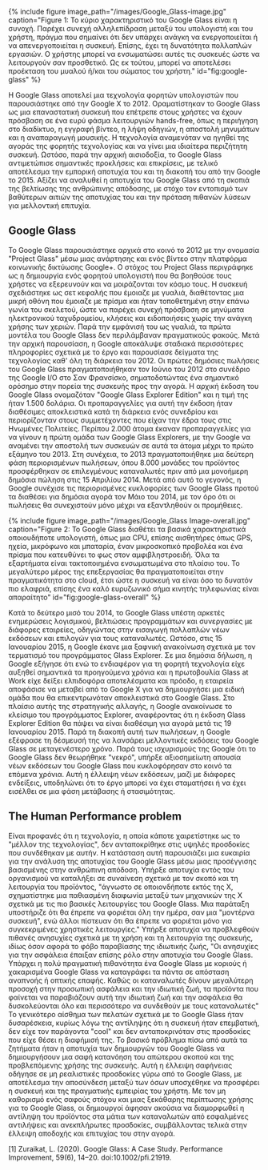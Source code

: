 {% include figure image_path="/images/Google_Glass-image.jpg" caption="Figure 1: Το κύριο χαρακτηριστικό του Google Glass είναι η συνοχή. Παρέχει συνεχή αλληλεπίδραση μεταξύ του υπολογιστή και του χρήστη, πράγμα που σημαίνει ότι δεν υπάρχει ανάγκη να ενεργοποιείται ή να απενεργοποιείται η συσκευή. Επίσης, έχει τη δυνατότητα πολλαπλών εργασιών. Ο χρήστης μπορεί να ενσωματώσει αυτές τις συσκευές ώστε να λειτουργούν σαν προσθετικό. Ως εκ τούτου, μπορεί να αποτελέσει προέκταση του μυαλού ή/και του σώματος του χρήστη." id="fig:google-glass" %}

H Google Glass αποτελεί μια τεχνολογία φορητών υπολογιστών που παρουσιάστηκε από την Google X το 2012. Οραματίστηκαν το Google Glass ως μια επαναστατική συσκευή που επέτρεπε στους χρήστες να έχουν πρόσβαση σε ένα ευρύ φάσμα λειτουργιών hands-free, όπως η περιήγηση στο διαδίκτυο, η εγγραφή βίντεο, η λήψη οδηγιών, η αποστολή μηνυμάτων και η αναπαραγωγή μουσικής. Η τεχνολογία αναμενόταν να ηγηθεί της αγοράς της φορητής τεχνολογίας και να γίνει μια ιδιαίτερα περιζήτητη συσκευή. Ωστόσο, παρά την αρχική αισιοδοξία, το Google Glass αντιμετώπισε σημαντικές προκλήσεις και επικρίσεις, με τελικό αποτέλεσμα την εμπορική αποτυχία του και τη διακοπή του από την Google το 2015. Αξίζει να αναλυθεί η αποτυχία του Google Glass από τη σκοπιά της βελτίωσης της ανθρώπινης απόδοσης, με στόχο τον εντοπισμό των βαθύτερων αιτιών της αποτυχίας του και την πρόταση πιθανών λύσεων για μελλοντική επιτυχία.
## Google Glass
Το Google Glass παρουσιάστηκε αρχικά στο κοινό το 2012 με την ονομασία "Project Glass" μέσω μιας ανάρτησης και ενός βίντεο στην πλατφόρμα κοινωνικής δικτύωσης Google+. Ο στόχος του Project Glass περιγράφηκε ως η δημιουργία ενός φορητού υπολογιστή που θα βοηθούσε τους χρήστες να εξερευνούν και να μοιράζονται τον κόσμο τους. Η συσκευή σχεδιάστηκε ως σετ κεφαλής που έμοιαζε με γυαλιά, διαθέτοντας μια μικρή οθόνη που έμοιαζε με πρίσμα και ήταν τοποθετημένη στην επάνω γωνία του σκελετού, ώστε να παρέχει συνεχή πρόσβαση σε μηνύματα ηλεκτρονικού ταχυδρομείου, κλήσεις και ειδοποιήσεις χωρίς την ανάγκη χρήσης των χεριών. Παρά την εμφάνισή του ως γυαλιά, τα πρώτα μοντέλα του Google Glass δεν περιλάμβαναν πραγματικούς φακούς. Μετά την αρχική παρουσίαση, η Google αποκάλυψε σταδιακά περισσότερες πληροφορίες σχετικά με το έργο και παρουσίασε δείγματα της τεχνολογίας καθ' όλη τη διάρκεια του 2012. Οι πρώτες δημόσιες πωλήσεις του Google Glass πραγματοποιήθηκαν τον Ιούνιο του 2012 στο συνέδριο της Google I/O στο Σαν Φρανσίσκο, σηματοδοτώντας ένα σημαντικό ορόσημο στην πορεία της συσκευής προς την αγορά.
Η αρχική έκδοση του Google Glass ονομαζόταν "Google Glass Explorer Edition" και η τιμή της ήταν 1.500 δολάρια. Οι προπαραγγελίες για αυτή την έκδοση ήταν διαθέσιμες αποκλειστικά κατά τη διάρκεια ενός συνεδρίου και περιορίζονταν στους συμμετέχοντες που είχαν την έδρα τους στις Ηνωμένες Πολιτείες. Περίπου 2.000 άτομα έκαναν προπαραγγελίες για να γίνουν η πρώτη ομάδα των Google Glass Explorers, με την Google να αναμένει την αποστολή των συσκευών σε αυτά τα άτομα μέχρι το πρώτο εξάμηνο του 2013. Στη συνέχεια, το 2013 πραγματοποιήθηκε μια δεύτερη φάση περιορισμένων πωλήσεων, όπου 8.000 μονάδες του προϊόντος προσφέρθηκαν σε επιλεγμένους καταναλωτές πριν από μια μονοήμερη δημόσια πώληση στις 15 Απριλίου 2014. Μετά από αυτό το γεγονός, η Google συνέχισε τις περιορισμένες κυκλοφορίες των Google Glass προτού τα διαθέσει για δημόσια αγορά τον Μάιο του 2014, με τον όρο ότι οι πωλήσεις θα συνεχιστούν μόνο μέχρι να εξαντληθούν οι προμήθειες.

{% include figure image_path="/images/Google_Glass Image-overall.jpg" caption="Figure 2: Το Google Glass διαθέτει τα βασικά χαρακτηριστικά οποιουδήποτε υπολογιστή, όπως μια CPU, επίσης αισθητήρες όπως GPS, ηχεία, μικρόφωνο και μπαταρία, έναν μικροσκοπικό προβολέα και ένα πρίσμα που κατευθύνει το φως στον αμφιβληστροειδή. Όλα τα εξαρτήματα είναι τακτοποιημένα ενσωματωμένα στο πλαίσιο του. Το μεγαλύτερο μέρος της επεξεργασίας θα πραγματοποιείται στην πραγματικότητα στο cloud, έτσι ώστε η συσκευή να είναι όσο το δυνατόν πιο ελαφριά, επίσης ένα καλό ευρυζωνικό σήμα κινητής τηλεφωνίας είναι απαραίτητο" id="fig:google-glass-overall" %}

Kατά το δεύτερο μισό του 2014, το Google Glass υπέστη αρκετές ενημερώσεις λογισμικού, βελτιώσεις προγραμμάτων και συνεργασίες με διάφορες εταιρείες, οδηγώντας στην εισαγωγή πολλαπλών νέων εκδόσεων και επιλογών για τους καταναλωτές. Ωστόσο, στις 15 Ιανουαρίου 2015, η Google έκανε μια ξαφνική ανακοίνωση σχετικά με τον τερματισμό του προγράμματος Glass Explorer. Σε μια δημόσια δήλωση, η Google εξήγησε ότι ενώ το ενδιαφέρον για τη φορητή τεχνολογία είχε αυξηθεί σημαντικά τα προηγούμενα χρόνια και η πρωτοβουλία Glass at Work είχε δείξει ελπιδοφόρα αποτελέσματα και πρόοδο, η εταιρεία αποφάσισε να μεταβεί από το Google X για να δημιουργήσει μια ειδική ομάδα που θα επικεντρωνόταν αποκλειστικά στο Google Glass. Στο πλαίσιο αυτής της στρατηγικής αλλαγής, η Google ανακοίνωσε το κλείσιμο του προγράμματος Explorer, αναφέροντας ότι η έκδοση Glass Explorer Edition θα πάψει να είναι διαθέσιμη για αγορά μετά τις 19 Ιανουαρίου 2015. Παρά τη διακοπή αυτή των πωλήσεων, η Google εξέφρασε τη δέσμευσή της να λανσάρει μελλοντικές εκδόσεις του Google Glass σε μεταγενέστερο χρόνο.
Παρά τους ισχυρισμούς της Google ότι το Google Glass δεν θεωρήθηκε "νεκρό", υπήρξε αξιοσημείωτη απουσία νέων εκδόσεων του Google Glass που κυκλοφόρησαν στο κοινό τα επόμενα χρόνια. Αυτή η έλλειψη νέων εκδόσεων, μαζί με διάφορες ενδείξεις, υποδηλώνει ότι το έργο μπορεί να έχει σταματήσει ή να έχει εισέλθει σε μια φάση μετάβασης ή στασιμότητας.

## The Human Performance problem
Είναι προφανές ότι η τεχνολογία, η οποία κάποτε χαιρετίστηκε ως το "μέλλον της τεχνολογίας", δεν ανταποκρίθηκε στις υψηλές προσδοκίες που συνδέθηκαν με αυτήν. Η κατάσταση αυτή παρουσιάζει μια ευκαιρία για την ανάλυση της αποτυχίας του Google Glass μέσω μιας προσέγγισης βασισμένης στην ανθρώπινη απόδοση. 
Υπήρξε αποτυχία εντός του οργανισμού να καταλήξει σε συναίνεση σχετικά με τον σκοπό και τη λειτουργία του προϊόντος, "άγνωστο σε οποιονδήποτε εκτός της X, σχηματίστηκε μια παθιασμένη διαφωνία μεταξύ των μηχανικών της X σχετικά με τις πιο βασικές λειτουργίες του Google Glass. Μια παράταξη υποστήριζε ότι θα έπρεπε να φοριέται όλη την ημέρα, σαν μια "μοντέρνα συσκευή", ενώ άλλοι πίστευαν ότι θα έπρεπε να φοριέται μόνο για συγκεκριμένες χρηστικές λειτουργίες." Υπήρξε αποτυχία να προβλεφθούν πιθανές ανησυχίες σχετικά με τη χρήση και τη λειτουργία της συσκευής, ιδίως όσον αφορά το φόβο παραβίασης της ιδιωτικής ζωής, "Οι ανησυχίες για την ασφάλεια έπαιξαν επίσης ρόλο στην αποτυχία του Google Glass. Υπάρχει η πολύ πραγματική πιθανότητα ένα Google Glass με κοριούς ή χακαρισμένα Google Glass να καταγράφει τα πάντα σε απόσταση αναπνοής ή οπτικής επαφής. Καθώς οι καταναλωτές δίνουν μεγαλύτερη προσοχή στην προσωπική ασφάλεια και την ιδιωτική ζωή, τα προϊόντα που φαίνεται να παραβιάζουν αυτή την ιδιωτική ζωή και την ασφάλεια θα δυσκολεύονται όλο και περισσότερο να συνδεθούν με τους καταναλωτές"
Το γενικότερο αίσθημα των πελατών σχετικά με το Google Glass ήταν δυσαρέσκεια, κυρίως λόγω της αντίληψης ότι η συσκευή ήταν επεμβατική, δεν είχε τον παράγοντα "cool" και δεν ανταποκρινόταν στις προσδοκίες που είχε θέσει η διαφήμισή της. Το βασικό πρόβλημα πίσω από αυτά τα ζητήματα ήταν η αποτυχία των δημιουργών του Google Glass να δημιουργήσουν μια σαφή κατανόηση του απώτερου σκοπού και της προβλεπόμενης χρήσης της συσκευής. Αυτή η έλλειψη σαφήνειας οδήγησε σε μη ρεαλιστικές προσδοκίες γύρω από το Google Glass, με αποτέλεσμα την αποσύνδεση μεταξύ των όσων υποσχέθηκε να προσφέρει η συσκευή και της πραγματικής εμπειρίας του χρήστη. Με τον μη καθορισμό ενός σαφούς στόχου και μιας ξεκάθαρης περίπτωσης χρήσης για το Google Glass, οι δημιουργοί άφησαν ακούσια να διαμορφωθεί η αντίληψη του προϊόντος στα μάτια των καταναλωτών από εσφαλμένες αντιλήψεις και ανεκπλήρωτες προσδοκίες, συμβάλλοντας τελικά στην έλλειψη αποδοχής και επιτυχίας του στην αγορά.
 

[1] Zuraikat, L. (2020). Google Glass: A Case Study. Performance Improvement, 59(6), 14–20. doi:10.1002/pfi.21919.


